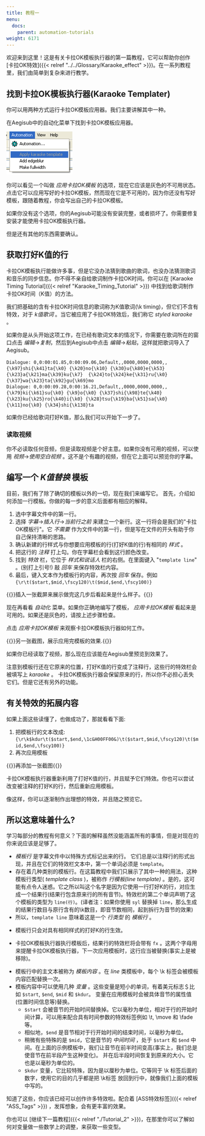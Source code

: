 ```yaml
---
title: 教程一
menu:
  docs:
    parent: automation-tutorials
weight: 6171
---
```


欢迎来到这里！这是有关卡拉OK模板执行器的第一篇教程，它可以帮助你创作
\[卡拉OK特效\]({{\< relref "../../Glossary/Karaoke_effect" >}})。在一系列教程里，我们由简单到复杂来进行教学。

## 找到卡拉OK模板执行器(Karaoke Templater)

你可以用两种方式运行卡拉OK模板应用器。我们主要讲解其中一种。

在Aegisub中的自动化菜单下找到卡拉OK模板应用器。

![Automation-menu-kara-templater-gray](/img/3.2/Automation-menu-kara-templater-gray.png)

你可以看见一个叫做 *应用卡拉OK模板*
的选项，现在它应该是灰色的不可用状态。点击它可以应用写好的卡拉OK模板，然而现在它是不可用的，因为你还没有写好模板，跟随着教程，你会写出自己的卡拉OK模板。

如果你没有这个选项，你的Aegisub可能没有安装完整，或者损坏了。你需要修复安装才能使用卡拉OK模板执行器。

但是还有其他的东西需要确认。

## 获取打好K值的行

卡拉OK模板执行能做许多事，但是它没办法猜到歌曲的歌词，也没办法猜测歌词和音乐的同步信息。你不得不亲自给歌词制作卡拉OK时间。你可以在
\[Karaoke Timing Tutorial\]({{\< relref "Karaoke_Timing_Tutorial" >}})
中找到给歌词制作卡拉OK时间（K值）的方法。

我们把基础的含有卡拉OK时间信息的歌词称为K值歌词(\\k
timing)，但它们不含有特效，对于 *k值歌词*
。当它被应用了卡拉OK特效后，我们称它 *styled karaoke* 。

如果你是从头开始这项工作，在已经有歌词文本的情况下，你需要在歌词所在的窗口点击
*编辑*→*复制*，然后到Aegisub中点击
*编辑*→*粘贴*，这样就把歌词导入了Aegisub。

```plaintext
Dialogue: 0,0:00:01.85,0:00:09.06,Default,,0000,0000,0000,,{\k97}shi{\k41}ta{\k0} {\k20}no{\k10} {\k30}u{\k80}e{\k53} {\k23}a{\k21}ma{\k39}ku{\k7}  {\k24}to{\k24}ke{\k31}ru{\k0} {\k37}wa{\k23}ta{\k92}gu{\k69}mo
Dialogue: 0,0:00:09.28,0:00:16.21,Default,,0000,0000,0000,,{\k79}ki{\k61}su{\k0} {\k9}o{\k0} {\k37}shi{\k98}te{\k40}  {\k23}ku{\k25}ro{\k40}i{\k0} {\k28}tsu{\k19}ba{\k51}sa{\k0} {\k11}no{\k0} {\k34}shi{\k138}ta
```

如果你已经给歌词打好K值，那么我们可以开始下一步了。

### 读取视频

你不必读取任何音频，但是读取视频是个好主意。如果你没有可用的视频，可以使用
*视频*→*使用空白视频* 。这不是个有趣的视频，但在它上面可以预览你的字幕。

## 编写一个 *K值替换* 模板

目前，我们有了除了确切的模板以外的一切，现在我们来编写它。
首先，介绍如何添加一行模板。你做的每一步的意义后面都有相应的解释。

1. 选中字幕文件中的第一行。
1. 选择 *字幕*→*插入行*→*当前行之前*
   来建立一个新行。这一行将会是我们的"卡拉OK模板行"。它 *不需要*
   作为文件中的第一行，但是写在文件的开头有助于你自己保持清晰的思路。
1. 确认新建的行样式与你想要应用模板的行(打好K值的行)有相同的 *样式* 。
1. 把这行的 *注释* 打上勾。你在字幕栏会看到这行颜色改变。
1. 找到 *特效* 栏，它位于 *样式和说话人* 栏的右侧。在里面键入
   "`template line`" 。(别打上引号!) 敲 *回车* 来保存特效栏内容。
1. 最后，键入文本作为模板行的内容，再次按 *回车* 保存。例如
   `{\r\t($start,$mid,\fscy120)\t($mid,$end,\fscy100)}`

{{<todo>}}插入一张截屏来展示做完这几步后看起来是什么样子。{{</todo>}}

现在再看看 *自动化* 菜单。如果你正确地编写了模板， *应用卡拉OK模板*
看起来是可用的。如果还是灰色的，请按上述步骤检查。

点击 *应用卡拉OK模板* 来观察卡拉OK模板执行器如何工作。

{{<todo>}}另一张截图，展示应用完模板的效果.{{</todo>}}

如果你已经读取了视频，那么现在应该能在Aegisub里预览到效果了。

注意到模板行还在它原来的位置，打好K值的行变成了注释行，这些行的特效栏会被填写上
*karaoke* 。
卡拉OK模板执行器会保留原来的行，所以你不必担心丢失它们。但是它还有另外的功能。

## 有关特效的拓展内容

如果上面这些读懂了，也做成功了，那就看看下面:

1. 把模板行的文本改成:
   `{\r\k$kdur\t($start,$end,\1c&H00FF00&)\t($start,$mid,\fscy120)\t($mid,$end,\fscy100)}`
1. 再次应用模板

{{<todo>}}再添加一张截图{{</todo>}}

卡拉OK模板执行器重新利用了打好K值的行，并且赋予它们特效。你也可以尝试改变被注释的打好K的行，然后重新应用模板。

像这样，你可以逐渐制作出理想的特效，并且随之预览它。

## 所以这意味着什么?

学习每部分的教程有何意义？下面的解释虽然没能涵盖所有的事情，但是对现在的你来说应该是足够了。

- *模板行* 是字幕文件中以特殊方式标记出来的行。
  它们总是以注释行的形式出现，并且在它们的特效栏文本中，第一个单词必须是
  `template`。
- 存在着几种类别的模板行。在这篇教程中我们只展示了其中一种的用法，这种模板行类型(
  *template class* )，被称作 *行模板(line template)*
  。是的，这可能有点令人迷惑。它之所以叫这个名字是因为它使用一行打好K的行，对应生成一个结果行(结果行包含原来行的所有音节)。特效栏的第二个单词声明了这个模板的类型为
  `line(行)`。(译者注：如果你使用 `syl` 替换掉
  `line`，那么生成的结果行数目与原行含有的\\k数目，即音节数相同，起到拆行为音节的效果)
- 所以，`template line` 意味着这是一个 *行类型* 的 *模板行* 。

<!-- -->

- 模板行只会对具有相同样式的打好K的行生效。

<!-- -->

- 卡拉OK模板执行器执行模板后，结果行的特效栏将会带有 `fx`
  。这两个字母用来提醒卡拉OK模板执行器，下一次应用模板时，这行应当被替换(事实上是被移除)。

<!-- -->

- 模板行中的主文本被称为 *模板内容* 。在 *line* 类模板中，每个 \\k
  标签会被模板内容匹配替换一次。
- 模板内容中可以使用几种 *变量*
  。这些变量是短小的单词，有着美元标志＄比如 `$start`, `$end`, `$mid`
  和 `$kdur`。
  变量在应用模板时会被具体音节的属性值(位置时间信息等)替换。
  - `$start`
    会被音节的开始时间替换掉。它以毫秒为单位，相对于行的开始时间计算，可以用来配合具有时间参数的特效标签例如
    \\t, \\move 和 \\fade 等。
  - 相似地，`$end` 是音节相对于行开始时间的结束时间，以毫秒为单位。
  - 稍微有些特殊的是 `$mid`，它是音节的 *中间时间* ，处于 `$start`
    和 `$end`
    中间。在上面的示例模板中，我们让音节在前半时间变高(事实上，我们总是使音节在前半段产生这种变化)。
    并在后半段时间恢复到原来的大小。它也是以毫秒为单位的。
  - `$kdur` 变量，它比较特殊，因为是以厘秒为单位。它等同于 \\k
    标签后面的数字，使用它的目的几乎都是把 \\k标签
    放回到行中，就像我们上面的模板中写的。

知道了这些，你应该已经可以创作许多特效啦。配合着
\[ASS特效标签\]({{\< relref "ASS_Tags" >}})
，发挥想象，会有更丰富的效果。

你也可以
\[继续下一篇教程\]({{\< relref "./Tutorial_2" >}})，在那里你可以了解如何对变量做一些数学上的调整，来获取一些变型。
